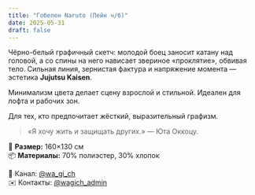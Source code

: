 ```yaml
---
title: "Гобелен Naruto (Пейн ч/б)"
date: 2025-05-31
draft: false
---
```


Чёрно-белый графичный скетч: молодой боец заносит катану над головой, а со спины на него нависает звериное «проклятие», обвивая тело. Сильная линия, зернистая фактура и напряжение момента — эстетика **Jujutsu Kaisen**.

Минимализм цвета делает сцену взрослой и стильной. Идеален для лофта и рабочих зон.

Для тех, кто предпочитает жёсткий, выразительный графизм.

> «Я хочу жить и защищать других.» — Юта Оккоцу.

🧵 **Размер:** 160×130 см  
📦 **Материалы:** 70% полиэстер, 30% хлопок  

📣 Канал: [@wa_gi_ch](https://t.me/wa_gi_ch)  
✉️ Контакты: [@wagich_admin](https://t.me/wagich_admin)
